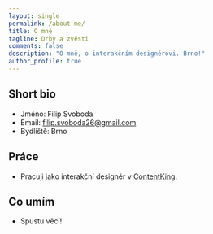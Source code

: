 ```yaml
---
layout: single
permalink: /about-me/
title: O mně
tagline: Drby a zvěsti
comments: false
description: "O mně, o interakčním designérovi. Brno!"
author_profile: true
---
```


## Short bio
* Jméno: Filip Svoboda
* Email: filip.svoboda26@gmail.com
* Bydliště: Brno

## Práce
* Pracuji jako interakční designér v [ContentKing](http://www.becontentking.com/).

## Co umím
* Spustu věcí!
